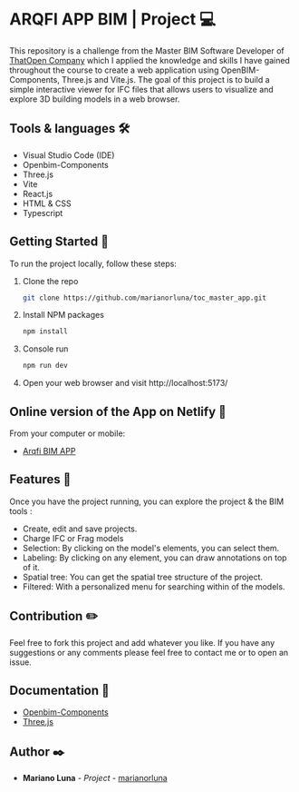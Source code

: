 # ARQFI APP BIM | Project 💻
This repository is a challenge from the Master BIM Software Developer of [ThatOpen Company](https://thatopen.com/) which I applied the knowledge and skills I have gained throughout the course to create a web application using OpenBIM-Components, Three.js and Vite.js. The goal of this project is to build a simple interactive viewer for IFC files that allows users to visualize and explore 3D building models in a web browser.

## Tools & languages 🛠️
* Visual Studio Code (IDE)
* Openbim-Components
* Three.js
* Vite
* React.js
* HTML & CSS
* Typescript

## Getting Started 🚩
To run the project locally, follow these steps:

1. Clone the repo
   ```sh
   git clone https://github.com/marianorluna/toc_master_app.git
   ```
2. Install NPM packages
   ```sh
   npm install
   ```
3. Console run
   ```sh
   npm run dev
   ```
4. Open your web browser and visit http://localhost:5173/

## Online version of the App on Netlify 📱
From your computer or mobile:
* [Arqfi BIM APP](https://arqfi.netlify.app/)

## Features 📒
Once you have the project running, you can explore the project & the BIM tools :

* Create, edit and save projects.
* Charge IFC or Frag models
* Selection: By clicking on the model's elements, you can select them.
* Labeling: By clicking on any element, you can draw annotations on top of it.
* Spatial tree: You can get the spatial tree structure of the project.
* Filtered: With a personalized menu for searching within of the models.

## Contribution ✏️
Feel free to fork this project and add whatever you like. If you have any suggestions or any comments please feel free to contact me or to open an issue.

## Documentation 📝
* [Openbim-Components](https://docs.thatopen.com/api/)
* [Three.js](https://threejs.org/docs/)

## Author ✒️
* **Mariano Luna** - *Project* - [marianorluna](https://github.com/marianorluna)